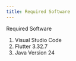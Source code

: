 ```yaml
---
title: Required Software
---
```


Required Software

1. Visual Studio Code 
2. Flutter 3.32.7
3. Java Version 24 
